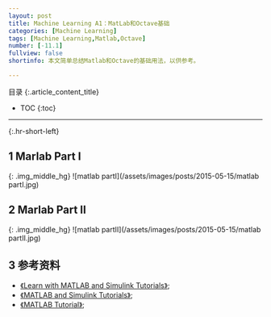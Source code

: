 ```yaml
---
layout: post
title: Machine Learning A1：MatLab和Octave基础
categories: [Machine Learning]
tags: [Machine Learning,Matlab,Octave]
number: [-11.1]
fullview: false
shortinfo: 本文简单总结Matlab和Octave的基础用法，以供参考。

---
```

目录
{:.article_content_title}


* TOC
{:toc}

---
{:.hr-short-left}

## 1 Marlab Part I ##

{: .img_middle_hg}
![matlab partI](/assets/images/posts/2015-05-15/matlab partI.jpg)

## 2 Marlab Part II ##

{: .img_middle_hg}
![matlab partII](/assets/images/posts/2015-05-15/matlab partII.jpg)


## 3 参考资料 ##
- [《Learn with MATLAB and Simulink Tutorials》](http://www.mathworks.com/support/learn-with-matlab-tutorials.html);
- [《MATLAB and Simulink Tutorials》](http://www.mathworks.com/academia/student_center/tutorials/);
- [《MATLAB Tutorial》](http://www.tutorialspoint.com/matlab/);





